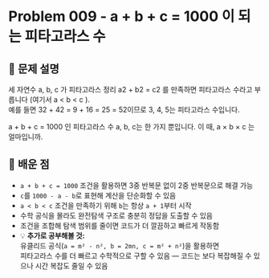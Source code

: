 # Problem 009 - a + b + c = 1000 이 되는 피타고라스 수

## 📝 문제 설명  
세 자연수 a, b, c 가 피타고라스 정리 a2 + b2 = c2 를 만족하면 피타고라스 수라고 부릅니다 (여기서 a < b < c ).  
예를 들면 32 + 42 = 9 + 16 = 25 = 52이므로 3, 4, 5는 피타고라스 수입니다.  

a + b + c = 1000 인 피타고라스 수 a, b, c는 한 가지 뿐입니다. 이 때, a × b × c 는 얼마입니까.  

## 🧠 배운 점  
- `a + b + c = 1000` 조건을 활용하면 3중 반복문 없이 2중 반복문으로 해결 가능  
- `c`를 `1000 - a - b`로 표현해 계산을 단순화할 수 있음  
- `a < b < c` 조건을 만족하기 위해 `b`는 항상 `a + 1`부터 시작  
- 수학 공식을 몰라도 완전탐색 구조로 충분히 정답을 도출할 수 있음  
- 조건을 조합해 탐색 범위를 줄이면 코드가 더 깔끔하고 빠르게 작동함  
- 💡 **추가로 공부해볼 것:**  
  유클리드 공식(`a = m² - n², b = 2mn, c = m² + n²`)을 활용하면  
  피타고라스 수를 더 빠르고 수학적으로 구할 수 있음 — 코드는 보다 복잡해질 수 있으나 시간 복잡도 줄일 수 있음
